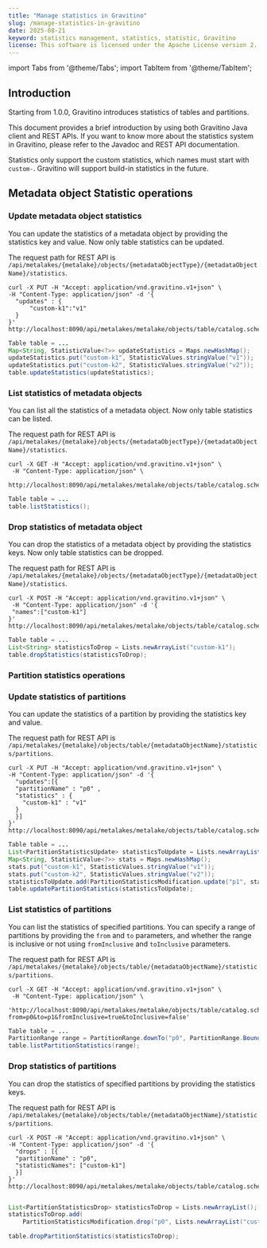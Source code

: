 ```yaml
---
title: "Manage statistics in Gravitino"
slug: /manage-statistics-in-gravitino
date: 2025-08-21
keyword: statistics management, statistics, statistic, Gravitino
license: This software is licensed under the Apache License version 2.
---
```


import Tabs from '@theme/Tabs';
import TabItem from '@theme/TabItem';

## Introduction

Starting from 1.0.0, Gravitino introduces statistics of tables and partitions.

This document provides a brief introduction by using both Gravitino Java client and
REST APIs. If you want to know more about the statistics system in Gravitino, please refer to the
Javadoc and REST API documentation.

Statistics only support the custom statistics, which names must start with `custom-`.
Gravitino will support build-in statistics in the future.


## Metadata object Statistic operations

### Update metadata object statistics

You can update the statistics of a metadata object by providing the statistics key and value.
Now only table statistics can be updated.

The request path for REST API is `/api/metalakes/{metalake}/objects/{metadataObjectType}/{metadataObjectName}/statistics`.

<Tabs groupId='language' queryString>
<TabItem value="shell" label="Shell">

```shell
curl -X PUT -H "Accept: application/vnd.gravitino.v1+json" \
-H "Content-Type: application/json" -d '{
  "updates" : {
      "custom-k1":"v1"
  }
}' http://localhost:8090/api/metalakes/metalake/objects/table/catalog.schema.table/statistics
```

</TabItem>
<TabItem value="java" label="Java">

```java
Table table = ...
Map<String, StatisticValue<?>> updateStatistics = Maps.newHashMap();
updateStatistics.put("custom-k1", StatisticValues.stringValue("v1"));
updateStatistics.put("custom-k2", StatisticValues.stringValue("v2"));
table.updateStatistics(updateStatistics);
```

</TabItem>
</Tabs>

### List statistics of metadata objects

You can list all the statistics of a metadata object.
Now only table statistics can be listed.

The request path for REST API is `/api/metalakes/{metalake}/objects/{metadataObjectType}/{metadataObjectName}/statistics`.

<Tabs groupId='language' queryString>
<TabItem value="shell" label="Shell">

```shell
curl -X GET -H "Accept: application/vnd.gravitino.v1+json" \
 -H "Content-Type: application/json" \
 http://localhost:8090/api/metalakes/metalake/objects/table/catalog.schema.table/statistics
```

</TabItem>
<TabItem value="java" label="Java">

```java
Table table = ...
table.listStatistics();
```

</TabItem>
</Tabs>

### Drop statistics of metadata object

You can drop the statistics of a metadata object by providing the statistics keys.
Now only table statistics can be dropped.

The request path for REST API is `/api/metalakes/{metalake}/objects/{metadataObjectType}/{metadataObjectName}/statistics`.

<Tabs groupId='language' queryString>
<TabItem value="shell" label="Shell">

```shell
curl -X POST -H "Accept: application/vnd.gravitino.v1+json" \
 -H "Content-Type: application/json" -d '{
 "names":["custom-k1"]
}' http://localhost:8090/api/metalakes/metalake/objects/table/catalog.schema.table/statistics
```

</TabItem>
<TabItem value="java" label="Java">

```java
Table table = ...
List<String> statisticsToDrop = Lists.newArrayList("custom-k1");
table.dropStatistics(statisticsToDrop);
```

</TabItem>
</Tabs>

### Partition statistics operations

### Update statistics of partitions

You can update the statistics of a partition by providing the statistics key and value.

The request path for REST API is `/api/metalakes/{metalake}/objects/table/{metadataObjectName}/statistics/partitions`.

<Tabs groupId='language' queryString>
<TabItem value="shell" label="Shell">

```shell
curl -X PUT -H "Accept: application/vnd.gravitino.v1+json" \
-H "Content-Type: application/json" -d '{
  "updates":[{
  "partitionName" : "p0" ,
  "statistics" : {
    "custom-k1" : "v1"
  }
  }]
}' http://localhost:8090/api/metalakes/metalake/objects/table/catalog.schema.table/statistics/partitions
```

</TabItem>
<TabItem value="java" label="Java">

```java
Table table = ...
List<PartitionStatisticsUpdate> statisticsToUpdate = Lists.newArrayList();
Map<String, StatisticValue<?>> stats = Maps.newHashMap();
stats.put("custom-k1", StatisticValues.stringValue("v1"));
stats.put("custom-k2", StatisticValues.stringValue("v2"));
statisticsToUpdate.add(PartitionStatisticsModification.update("p1", stats));
table.updatePartitionStatistics(statisticsToUpdate);
```

</TabItem>
</Tabs>


### List statistics of partitions

You can list the statistics of specified partitions.
You can specify a range of partitions by providing the `from` and `to` parameters,
and whether the range is inclusive or not using `fromInclusive` and `toInclusive` parameters.

The request path for REST API is `/api/metalakes/{metalake}/objects/table/{metadataObjectName}/statistics/partitions`.

<Tabs groupId='language' queryString>
<TabItem value="shell" label="Shell">

```shell
curl -X GET -H "Accept: application/vnd.gravitino.v1+json" \
 -H "Content-Type: application/json" \
 'http://localhost:8090/api/metalakes/metalake/objects/table/catalog.schema.table/statistics/partitions?from=p0&to=p1&fromInclusive=true&toInclusive=false'
```

</TabItem>
<TabItem value="java" label="Java">

```java
Table table = ...
PartitionRange range = PartitionRange.downTo("p0", PartitionRange.BoundType.CLOSED);
table.listPartitionStatistics(range);
```

</TabItem>
</Tabs>


### Drop statistics of partitions

You can drop the statistics of specified partitions by providing the statistics keys.

The request path for REST API is `/api/metalakes/{metalake}/objects/table/{metadataObjectName}/statistics/partitions`.

<Tabs groupId='language' queryString>
<TabItem value="shell" label="Shell">

```shell
curl -X POST -H "Accept: application/vnd.gravitino.v1+json" \
-H "Content-Type: application/json" -d '{
  "drops" : [{
  "partitionName" : "p0",
  "statisticNames": ["custom-k1"]
  }]
}' http://localhost:8090/api/metalakes/metalake/objects/table/catalog.schema.table/statistics/partitions 
```

</TabItem>
<TabItem value="java" label="Java">

```java

List<PartitionStatisticsDrop> statisticsToDrop = Lists.newArrayList();
statisticsToDrop.add(
    PartitionStatisticsModification.drop("p0", Lists.newArrayList("custom-k1")));

table.dropPartitionStatistics(statisticsToDrop);

```

</TabItem>
</Tabs>
